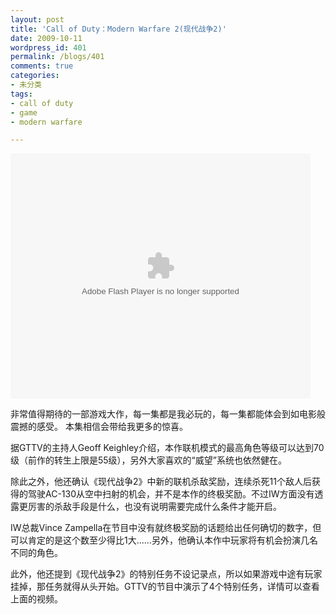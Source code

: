 ```yaml
---
layout: post
title: 'Call of Duty：Modern Warfare 2(现代战争2)'
date: 2009-10-11
wordpress_id: 401
permalink: /blogs/401
comments: true
categories:
- 未分类
tags:
- call of duty
- game
- modern warfare

---
```

<object classid="clsid:d27cdb6e-ae6d-11cf-96b8-444553540000"  codebase="http://download.macromedia.com/pub/shockwave/cabs/flash/swflash.cab#version=8,0,0,0" id="gtembed" width="480" height="392">	<param name="allowScriptAccess" value="sameDomain" /> <param name="allowFullScreen" value="true" /> <param name="movie" value="http://www.gametrailers.com/remote_wrap.php?mid=57232"/> <param name="quality" value="high" /> <embed src="http://www.gametrailers.com/remote_wrap.php?mid=57232" swLiveConnect="true" name="gtembed" align="middle" allowScriptAccess="sameDomain" allowFullScreen="true" quality="high" pluginspage="http://www.macromedia.com/go/getflashplayer" type="application/x-shockwave-flash" width="480" height="392"></embed> </object>

非常值得期待的一部游戏大作，每一集都是我必玩的，每一集都能体会到如电影般震撼的感受。 本集相信会带给我更多的惊喜。

据GTTV的主持人Geoff Keighley介绍，本作联机模式的最高角色等级可以达到70级（前作的转生上限是55级），另外大家喜欢的“威望”系统也依然健在。

除此之外，他还确认《现代战争2》中新的联机杀敌奖励，连续杀死11个敌人后获得的驾驶AC-130从空中扫射的机会，并不是本作的终极奖励。不过IW方面没有透露更厉害的杀敌手段是什么，也没有说明需要完成什么条件才能开启。

IW总裁Vince Zampella在节目中没有就终极奖励的话题给出任何确切的数字，但可以肯定的是这个数至少得比1大……另外，他确认本作中玩家将有机会扮演几名不同的角色。

此外，他还提到《现代战争2》的特别任务不设记录点，所以如果游戏中途有玩家挂掉，那任务就得从头开始。GTTV的节目中演示了4个特别任务，详情可以查看上面的视频。
